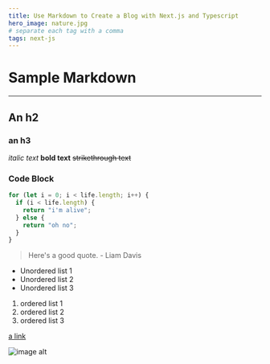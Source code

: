 ```yaml
---
title: Use Markdown to Create a Blog with Next.js and Typescript
hero_image: nature.jpg
# separate each tag with a comma
tags: next-js
---
```


# Sample Markdown

---

## An h2

### an h3

_italic text_
**bold text**
~~strikethrough text~~

### Code Block

```js
for (let i = 0; i < life.length; i++) {
  if (i < life.length) {
    return "i'm alive";
  } else {
    return "oh no";
  }
}
```

> Here's a good quote. - Liam Davis

- Unordered list 1
- Unordered list 2
- Unordered list 3

1. ordered list 1
2. ordered list 2
3. ordered list 3

[a link](https://duckduckgo.com/)

![image alt](/images/blog/nature.jpg)
